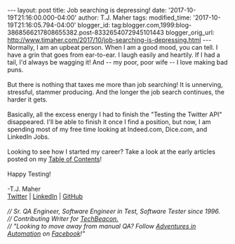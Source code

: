 \-\-- layout: post title: Job searching is depressing! date:
\'2017-10-19T21:16:00.000-04:00\' author: T.J. Maher tags:
modified\_time: \'2017-10-19T21:16:05.794-04:00\' blogger\_id:
tag:blogger.com,1999:blog-3868566217808655382.post-8332654072945101443
blogger\_orig\_url:
http://www.tjmaher.com/2017/10/job-searching-is-depressing.html \-\--
Normally, I am an upbeat person. When I am a good mood, you can tell. I
have a grin that goes from ear-to-ear. I laugh easily and heartily. If I
had a tail, I\'d always be wagging it! And \-- my poor, poor wife \-- I
love making bad puns.\
\
But there is nothing that taxes me more than job searching! It is
unnerving, stressful, stammer producing. And the longer the job search
continues, the harder it gets.\
\
Basically, all the excess energy I had to finish the \"Testing the
Twitter API\" disappeared. I\'ll be able to finish it once I find a
position, but now, I am spending most of my free time looking at
Indeed.com, Dice.com, and LinkedIn Jobs.\
\
Looking to see how I started my career? Take a look at the early
articles posted on my [Table of
Contents](http://www.tjmaher.com/p/table-of-contents.html)!\
\
Happy Testing!\
\
-T.J. Maher\
[Twitter](https://twitter.com/tjmaher1) \| [LinkedIn](https://www.linkedin.com/in/tjmaher1) \| [GitHub](https://github.com/tjmaher)\
\
*// Sr. QA Engineer, Software Engineer in Test, Software Tester since
1996.\
// Contributing Writer
for [TechBeacon.](http://techbeacon.com/contributors/thomas-maher)\
// \"Looking to move away from manual QA? Follow [Adventures in
Automation](http://www.tjmaher.com/) on
[Facebook](https://www.facebook.com/AdventuresInAutomation/)!\"*
